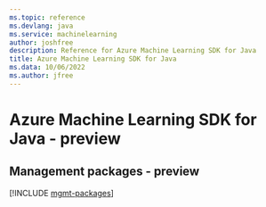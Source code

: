 ```yaml
---
ms.topic: reference
ms.devlang: java
ms.service: machinelearning
author: joshfree
description: Reference for Azure Machine Learning SDK for Java
title: Azure Machine Learning SDK for Java
ms.data: 10/06/2022
ms.author: jfree
---
```

# Azure Machine Learning SDK for Java - preview

## Management packages - preview
[!INCLUDE [mgmt-packages](machine-learning-mgmt-index.md)]